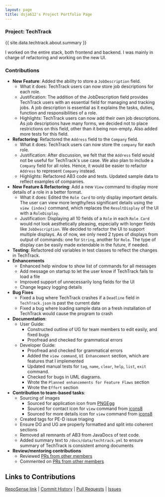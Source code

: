 ```yaml
---
layout: page
title: dsja612's Project Portfolio Page
---
```


### Project: TechTrack

{{ site.data.techtrack.about.summary }}

I worked on the entire stack, both frontend and backend. I was mainly in charge of refactoring and working on the new UI.

### **Contributions**

* **New Feature**: Added the ability to store a `JobDescription` field.
  * What it does: TechTrack users can now store job descriptions for each role.
  * Justification: The addition of the JobDescription field provides TechTrack users with an essential field for managing and tracking jobs.
    A job description is essential as it explains the tasks, duties, function and responsibilities of a role.
  * Highlights: TechTrack users can now add their own job descriptions. As job descriptions have many forms, we decided
    not to place restrictions on this field, other than it being non-empty. Also added more tests for this field.
* **Refactoring**: Refactored the `Address` field to the `Company` field.
  * What it does: TechTrack users can now store the `company` for each role.
  * Justification: After discussion, we felt that the `Address` field would not be useful for TechTrack's use case. We also plan to
  include a `Company` field for all roles. Hence, it would be easier to refactor `Address` to represent `Company` instead.
  * Highlights: Refactored AB3 code and tests. Updated sample data to reflect examples of companies.
* **New Feature & Refactoring**: Add a new `View` command to display more details of a role in a better format.
  * What it does: Edited the `Role Card` to only display important details. The user can view more lengthy/less significant details
  using the `view {index}` command, which replaces the `ResultDisplay` of the UI with a `RoleDisplay`.
  * Justification: Displaying all 10 fields of a `Role` in each `Role Card` would not look aesthetically pleasing, 
  especially with longer fields like `JobDescription`. We decided to refactor the UI to support multiple displays. As of now, we only need 2 types
  of displays from output of commands: one for `String`, another for `Role`. The type of display can be easily made extendable 
  in the future, if needed.
* **Testing**: Refactored old variables in test classes to reflect the changes in TechTrack.
* **Enhancements**
  * Enhanced help window to show list of commands for all messages
  * Add message on startup to let the user know if TechTrack fails to load a file
  * Improved support of unnecessarily long fields for the UI
  * Change legacy logging details
* **Bug Fixes**
  * Fixed a bug where TechTrack crashes if a `Deadline` field in `TechTrack.json` is past the current date
  * Fixed a bug where loading sample data on a fresh installation of TechTrack would cause the program to crash
* **Documentation**:
  * User Guide:
    * Constructed outline of UG for team members to edit easily, and fixed bugs
    * Proofread and checked for grammatical errors
  * Developer Guide:
    * Proofread and checked for grammatical errors
    * Added the `view command`, `UI Enhancement` section, which are features that I implemented
    * Updated manual tests for `tag`, `name`, `clear`, `help`, `list`, `exit` command.
    * Checked for bugs in UML diagrams.
    * Wrote the `Planned enhancements for Feature Flaws` section
    * Wrote the `Effort` section
* **Contribution to team-based tasks**:
  * Sourcing of images
    * Sourced for application icon from [PNGEgg](https://www.pngegg.com/en/png-ewtjs)
    * Sourced for contact icon for `view` command from [icons8](https://icons8.com/icon/104074/contact-us)
    * Sourced for more details icon for `view` command from [icons8](https://icons8.com/icon/set/details/color)
  * Created tags for PE-D issue triaging
  * Ensure DG and UG are properly formatted and split into coherent sections 
  * Removed all remnants of AB3 from JavaDocs of test code.
  * Added summary text to `/docs/data/techtrack.yml` to ensure summary of TechTrack is consistent among
    documents
* **Review/mentoring contributions**
  * Reviewed [PRs from other members](https://github.com/AY2223S2-CS2103-W16-2/tp/pulls?q=is%3Apr+reviewed-by%3Adsja612)
  * Commented on [PRs from other members](https://github.com/AY2223S2-CS2103-W16-2/tp/pulls?q=is%3Apr+commenter%3Adsja612)
## **Links to Contributions**
[RepoSense link](https://nus-cs2103-ay2223s2.github.io/tp-dashboard/?search=dsja612&breakdown=true) 
| [Commit History](https://github.com/AY2223S2-CS2103-W16-2/tp/commits?author=dsja612) 
| [Pull Requests](https://github.com/AY2223S2-CS2103-W16-2/tp/pulls?q=is%3Apr+author%3Adsja612)
| [Issues](https://github.com/AY2223S2-CS2103-W16-2/tp/issues?q=is%3Aissue+author%3Adsja612)
